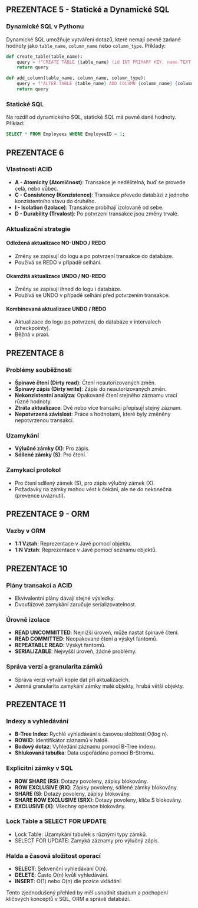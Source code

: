 ## PREZENTACE 5 - Statické a Dynamické SQL

### Dynamické SQL v Pythonu
Dynamické SQL umožňuje vytváření dotazů, které nemají pevně zadané hodnoty jako `table_name`, `column_name` nebo `column_type`. Příklady:

```python
def create_table(table_name):
    query = f"CREATE TABLE {table_name} (id INT PRIMARY KEY, name TEXT);"
    return query

def add_column(table_name, column_name, column_type):
    query = f"ALTER TABLE {table_name} ADD COLUMN {column_name} {column_type};"
    return query
```

### Statické SQL
Na rozdíl od dynamického SQL, statické SQL má pevně dané hodnoty. Příklad:

```sql
SELECT * FROM Employees WHERE EmployeeID = 1;
```

## PREZENTACE 6

### Vlastnosti ACID
- **A - Atomicity (Atomičnost)**: Transakce je nedělitelná, buď se provede celá, nebo vůbec.
- **C - Consistency (Konzistence)**: Transakce převede databázi z jednoho konzistentního stavu do druhého.
- **I - Isolation (Izolace)**: Transakce probíhají izolovaně od sebe.
- **D - Durability (Trvalost)**: Po potvrzení transakce jsou změny trvalé.

### Aktualizační strategie
#### Odložená aktualizace NO-UNDO / REDO
- Změny se zapisují do logu a po potvrzení transakce do databáze.
- Používá se REDO v případě selhání.

#### Okamžitá aktualizace UNDO / NO-REDO
- Změny se zapisují ihned do logu i databáze.
- Používá se UNDO v případě selhání před potvrzením transakce.

#### Kombinovaná aktualizace UNDO / REDO
- Aktualizace do logu po potvrzení, do databáze v intervalech (checkpointy).
- Běžná v praxi.

## PREZENTACE 8

### Problémy souběžnosti
- **Špinavé čtení (Dirty read)**: Čtení neautorizovaných změn.
- **Špinavý zápis (Dirty write)**: Zápis do neautorizovaných změn.
- **Nekonzistentní analýza**: Opakované čtení stejného záznamu vrací různé hodnoty.
- **Ztráta aktualizace**: Dvě nebo více transakcí přepisují stejný záznam.
- **Nepotvrzená závislost**: Práce s hodnotami, které byly změněny nepotvrzenou transakcí.

### Uzamykání
- **Výlučné zámky (X)**: Pro zápis.
- **Sdílené zámky (S)**: Pro čtení.

### Zamykací protokol
- Pro čtení sdílený zámek (S), pro zápis výlučný zámek (X).
- Požadavky na zámky mohou vést k čekání, ale ne do nekonečna (prevence uváznutí).

## PREZENTACE 9 - ORM

### Vazby v ORM
- **1:1 Vztah**: Reprezentace v Javě pomocí objektu.
- **1:N Vztah**: Reprezentace v Javě pomocí seznamu objektů.

## PREZENTACE 10

### Plány transakcí a ACID
- Ekvivalentní plány dávají stejné výsledky.
- Dvoufázové zamykání zaručuje serializovatelnost.

### Úrovně izolace
- **READ UNCOMMITTED**: Nejnižší úroveň, může nastat špinavé čtení.
- **READ COMMITTED**: Neopakované čtení a výskyt fantomů.
- **REPEATABLE READ**: Výskyt fantomů.
- **SERIALIZABLE**: Nejvyšší úroveň, žádné problémy.

### Správa verzí a granularita zámků
- Správa verzí vytváří kopie dat při aktualizacích.
- Jemná granularita zamykání zámky malé objekty, hrubá větší objekty.

## PREZENTACE 11

### Indexy a vyhledávání
- **B-Tree Index**: Rychlé vyhledávání s časovou složitostí O(log n).
- **ROWID**: Identifikátor záznamů v haldě.
- **Bodový dotaz**: Vyhledání záznamu pomocí B-Tree indexu.
- **Shlukovaná tabulka**: Data uspořádána pomocí B-Stromu.

### Explicitní zámky v SQL
- **ROW SHARE (RS)**: Dotazy povoleny, zápisy blokovány.
- **ROW EXCLUSIVE (RX)**: Zápisy povoleny, sdílené zámky blokovány.
- **SHARE (S)**: Dotazy povoleny, zápisy blokovány.
- **SHARE ROW EXCLUSIVE (SRX)**: Dotazy povoleny, klíče S blokovány.
- **EXCLUSIVE (X)**: Všechny operace blokovány.

### Lock Table a SELECT FOR UPDATE
- Lock Table: Uzamykání tabulek s různými typy zámků.
- SELECT FOR UPDATE: Zamyká záznamy pro výlučný zápis.

### Halda a časová složitost operací
- **SELECT**: Sekvenční vyhledávání O(n).
- **DELETE**: Často O(n) kvůli vyhledávání.
- **INSERT**: O(1) nebo O(n) dle pozice vkládání.

Tento zjednodušený přehled by měl usnadnit studium a pochopení klíčových konceptů v SQL, ORM a správě databází.

